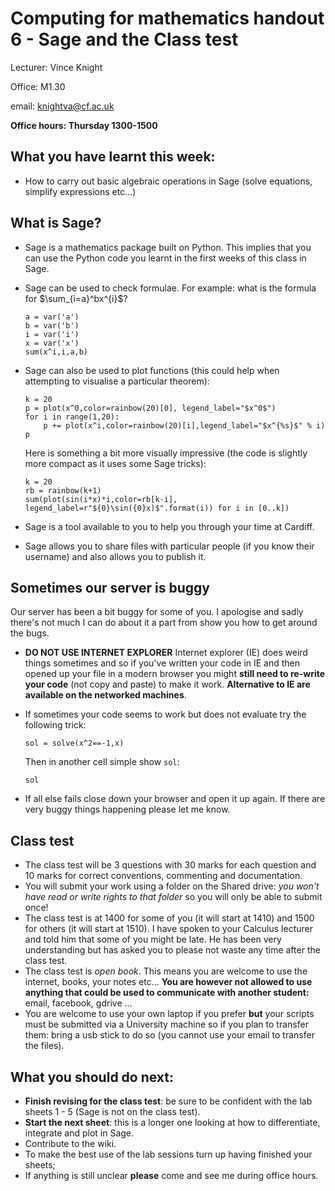 # Computing for mathematics handout 6 - Sage and the Class test

Lecturer: Vince Knight

Office: M1.30

email: knightva@cf.ac.uk

**Office hours: Thursday 1300-1500**

## What you have learnt this week:

- How to carry out basic algebraic operations in Sage (solve equations, simplify expressions etc...)

## What is Sage?

- Sage is a mathematics package built on Python. This implies that you can use the Python code you learnt in the first weeks of this class in Sage.
- Sage can be used to check formulae. For example: what is the formula for $\sum_{i=a}^bx^{i}$?

    ~~~{.python}
    a = var('a')
    b = var('b')
    i = var('i')
    x = var('x')
    sum(x^i,i,a,b)
    ~~~

- Sage can also be used to plot functions (this could help when attempting to visualise a particular theorem):

    ~~~{.python}
    k = 20
    p = plot(x^0,color=rainbow(20)[0], legend_label="$x^0$")
    for i in range(1,20):
        p += plot(x^i,color=rainbow(20)[i],legend_label="$x^{%s}$" % i)
    p
    ~~~

    Here is something a bit more visually impressive (the code is slightly more compact as it uses some Sage tricks):

    ~~~{.python}
    k = 20
    rb = rainbow(k+1)
    sum(plot(sin(i*x)*i,color=rb[k-i], legend_label=r"${0}\sin({0}x)$".format(i)) for i in [0..k])
    ~~~

- Sage is a tool available to you to help you through your time at Cardiff.
- Sage allows you to share files with particular people (if you know their username) and also allows you to publish it.

## Sometimes our server is buggy

Our server has been a bit buggy for some of you. I apologise and sadly there's not much I can do about it a part from show you how to get around the bugs.

- **DO NOT USE INTERNET EXPLORER** Internet explorer (IE) does weird things sometimes and so if you've written your code in IE and then opened up your file in a modern browser you might **still need to re-write your code** (not copy and paste) to make it work. **Alternative to IE are available on the networked machines**.
- If sometimes your code seems to work but does not evaluate try the following trick:

    ~~~{.python}
    sol = solve(x^2==-1,x)
    ~~~

    Then in another cell simple show `sol`:

    ~~~{.python}
    sol
    ~~~

- If all else fails close down your browser and open it up again. If there are very buggy things happening please let me know.

## Class test

- The class test will be 3 questions with 30 marks for each question and 10 marks for correct conventions, commenting and documentation.
- You will submit your work using a folder on the Shared drive: *you won't have read or write rights to that folder* so you will only be able to submit once!
- The class test is at 1400 for some of you (it will start at 1410) and 1500 for others (it will start at 1510). I have spoken to your Calculus lecturer and told him that some of you might be late. He has been very understanding but has asked you to please not waste any time after the class test.
- The class test is *open book*. This means you are welcome to use the internet, books, your notes etc... **You are however not allowed to use anything that could be used to communicate with another student:** email, facebook, gdrive ...
- You are welcome to use your own laptop if you prefer **but** your scripts must be submitted via a University machine so if you plan to transfer them: bring a usb stick to do so (you cannot use your email to transfer the files).

## What you should do next:

- **Finish revising for the class test**: be sure to be confident with the lab sheets 1 - 5 (Sage is not on the class test).
- **Start the next sheet**: this is a longer one looking at how to differentiate, integrate and plot in Sage.
- Contribute to the wiki.
- To make the best use of the lab sessions turn up having finished your sheets;
- If anything is still unclear **please** come and see me during office hours.
